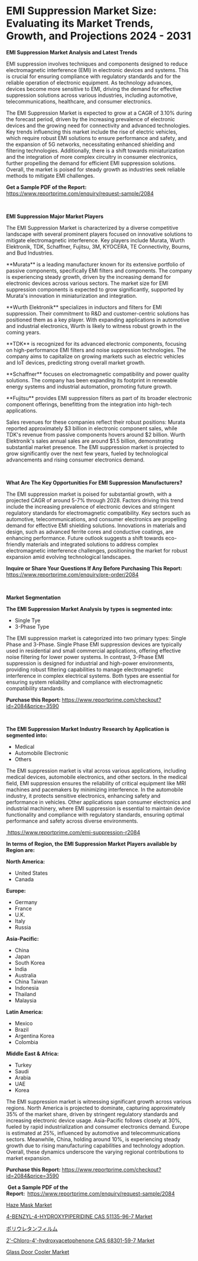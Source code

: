 <p><h1>EMI Suppression Market Size: Evaluating its Market Trends, Growth, and Projections 2024 - 2031</h1></p><p><strong>EMI Suppression Market Analysis and Latest Trends</strong></p>
<p><p>EMI suppression involves techniques and components designed to reduce electromagnetic interference (EMI) in electronic devices and systems. This is crucial for ensuring compliance with regulatory standards and for the reliable operation of electronic equipment. As technology advances, devices become more sensitive to EMI, driving the demand for effective suppression solutions across various industries, including automotive, telecommunications, healthcare, and consumer electronics.</p><p>The EMI Suppression Market is expected to grow at a CAGR of 3.10% during the forecast period, driven by the increasing prevalence of electronic devices and the growing need for connectivity and advanced technologies. Key trends influencing this market include the rise of electric vehicles, which require robust EMI solutions to ensure performance and safety, and the expansion of 5G networks, necessitating enhanced shielding and filtering technologies. Additionally, there is a shift towards miniaturization and the integration of more complex circuitry in consumer electronics, further propelling the demand for efficient EMI suppression solutions. Overall, the market is poised for steady growth as industries seek reliable methods to mitigate EMI challenges.</p></p>
<p><strong>Get a Sample PDF of the Report:&nbsp;</strong> <a href="https://www.reportprime.com/enquiry/request-sample/2084">https://www.reportprime.com/enquiry/request-sample/2084</a></p>
<p>&nbsp;</p>
<p><strong>EMI Suppression Major Market Players</strong></p>
<p><p>The EMI Suppression Market is characterized by a diverse competitive landscape with several prominent players focused on innovative solutions to mitigate electromagnetic interference. Key players include Murata, Wurth Elektronik, TDK, Schaffner, Fujitsu, 3M, KYOCERA, TE Connectivity, Bourns, and Bud Industries.</p><p>**Murata** is a leading manufacturer known for its extensive portfolio of passive components, specifically EMI filters and components. The company is experiencing steady growth, driven by the increasing demand for electronic devices across various sectors. The market size for EMI suppression components is expected to grow significantly, supported by Murata's innovation in miniaturization and integration.</p><p>**Wurth Elektronik** specializes in inductors and filters for EMI suppression. Their commitment to R&D and customer-centric solutions has positioned them as a key player. With expanding applications in automotive and industrial electronics, Wurth is likely to witness robust growth in the coming years.</p><p>**TDK** is recognized for its advanced electronic components, focusing on high-performance EMI filters and noise suppression technologies. The company aims to capitalize on growing markets such as electric vehicles and IoT devices, predicting strong overall market growth.</p><p>**Schaffner** focuses on electromagnetic compatibility and power quality solutions. The company has been expanding its footprint in renewable energy systems and industrial automation, promoting future growth.</p><p>**Fujitsu** provides EMI suppression filters as part of its broader electronic component offerings, benefitting from the integration into high-tech applications.</p><p>Sales revenues for these companies reflect their robust positions: Murata reported approximately $3 billion in electronic component sales, while TDK's revenue from passive components hovers around $2 billion. Wurth Elektronik's sales annual sales are around $1.5 billion, demonstrating substantial market presence. The EMI suppression market is projected to grow significantly over the next few years, fueled by technological advancements and rising consumer electronics demand.</p></p>
<p>&nbsp;</p>
<p><strong>What Are The Key Opportunities For EMI Suppression Manufacturers?</strong></p>
<p><p>The EMI suppression market is poised for substantial growth, with a projected CAGR of around 5-7% through 2028. Factors driving this trend include the increasing prevalence of electronic devices and stringent regulatory standards for electromagnetic compatibility. Key sectors such as automotive, telecommunications, and consumer electronics are propelling demand for effective EMI shielding solutions. Innovations in materials and design, such as advanced ferrite cores and conductive coatings, are enhancing performance. Future outlook suggests a shift towards eco-friendly materials and integrated solutions to address complex electromagnetic interference challenges, positioning the market for robust expansion amid evolving technological landscapes.</p></p>
<p><strong>Inquire or Share Your Questions If Any Before Purchasing This Report:</strong> <a href="https://www.reportprime.com/enquiry/pre-order/2084">https://www.reportprime.com/enquiry/pre-order/2084</a></p>
<p>&nbsp;</p>
<p><strong>Market Segmentation</strong></p>
<p><strong>The EMI Suppression Market Analysis by types is segmented into:</strong></p>
<p><ul><li>Single Tye</li><li>3-Phase Type</li></ul></p>
<p><p>The EMI suppression market is categorized into two primary types: Single Phase and 3-Phase. Single Phase EMI suppression devices are typically used in residential and small commercial applications, offering effective noise filtering for lower power systems. In contrast, 3-Phase EMI suppression is designed for industrial and high-power environments, providing robust filtering capabilities to manage electromagnetic interference in complex electrical systems. Both types are essential for ensuring system reliability and compliance with electromagnetic compatibility standards.</p></p>
<p><strong>Purchase this Report:&nbsp;</strong><a href="https://www.reportprime.com/checkout?id=2084&price=3590">https://www.reportprime.com/checkout?id=2084&price=3590</a></p>
<p>&nbsp;</p>
<p><strong>The EMI Suppression Market Industry Research by Application is segmented into:</strong></p>
<p><ul><li>Medical</li><li>Automobile Electronic</li><li>Others</li></ul></p>
<p><p>The EMI suppression market is vital across various applications, including medical devices, automobile electronics, and other sectors. In the medical field, EMI suppression ensures the reliability of critical equipment like MRI machines and pacemakers by minimizing interference. In the automobile industry, it protects sensitive electronics, enhancing safety and performance in vehicles. Other applications span consumer electronics and industrial machinery, where EMI suppression is essential to maintain device functionality and compliance with regulatory standards, ensuring optimal performance and safety across diverse environments.</p></p>
<p><a href="https://www.reportprime.com/emi-suppression-r2084">&nbsp;https://www.reportprime.com/emi-suppression-r2084</a></p>
<p><strong>In terms of Region, the EMI Suppression Market Players available by Region are:</strong></p>
<p>
    <p> <strong> North America: </strong>
        <ul>
            <li>United States</li>
            <li>Canada</li>
        </ul>
        </p> 
    <p> <strong> Europe: </strong>
        <ul>
            <li>Germany</li>
            <li>France</li>
            <li>U.K.</li>
            <li>Italy</li>
            <li>Russia</li>
        </ul>
        </p> 
    <p> <strong> Asia-Pacific: </strong>
        <ul>
            <li>China</li>
            <li>Japan</li>
            <li>South Korea</li>
            <li>India</li>
            <li>Australia</li>
            <li>China Taiwan</li>
            <li>Indonesia</li>
            <li>Thailand</li>
            <li>Malaysia</li>
        </ul>
        </p> 
    <p> <strong> Latin America: </strong>
        <ul>
            <li>Mexico</li>
            <li>Brazil</li>
            <li>Argentina Korea</li>
            <li>Colombia</li>
        </ul>
        </p> 
    <p> <strong> Middle East & Africa: </strong>
        <ul>
            <li>Turkey</li>
            <li>Saudi</li>
            <li>Arabia</li>
            <li>UAE</li>
            <li>Korea</li>
        </ul>
    </p>
    </p>
<p><p>The EMI suppression market is witnessing significant growth across various regions. North America is projected to dominate, capturing approximately 35% of the market share, driven by stringent regulatory standards and increasing electronic device usage. Asia-Pacific follows closely at 30%, fueled by rapid industrialization and consumer electronics demand. Europe is estimated at 25%, influenced by automotive and telecommunications sectors. Meanwhile, China, holding around 10%, is experiencing steady growth due to rising manufacturing capabilities and technology adoption. Overall, these dynamics underscore the varying regional contributions to market expansion.</p></p>
<p><strong>Purchase this Report: </strong><a href="https://www.reportprime.com/checkout?id=2084&price=3590">https://www.reportprime.com/checkout?id=2084&price=3590</a></p>
<p>&nbsp;<strong>Get a Sample PDF of the Report:&nbsp;&nbsp;</strong><a href="https://www.reportprime.com/enquiry/request-sample/2084">https://www.reportprime.com/enquiry/request-sample/2084</a></p>
<p><strong></strong></p>
<p><p><a href="https://medium.com/@caseyee25/haze-mask-market-trends-a-detailed-study-of-its-market-segmentation-and-analyzing-the-importance-4ce72d8587d6">Haze Mask Market</a></p><p><a href="https://issuu.com/reportprime-2/docs/4-benzyl-4-hydroxypiperidine-cas-51_a42460e0737322">4-BENZYL-4-HYDROXYPIPERIDINE CAS 51135-96-7 Market</a></p><p><a href="https://medium.com/@vidarogahn/%E3%83%9D%E3%83%AA%E3%82%A6%E3%83%AC%E3%82%BF%E3%83%B3%E3%83%95%E3%82%A3%E3%83%AB%E3%83%A0%E5%B8%82%E5%A0%B4-2024%E5%B9%B4%E3%81%8B%E3%82%892031%E5%B9%B4%E3%81%BE%E3%81%A7%E3%81%AE%E4%B8%96%E7%95%8C%E5%B8%82%E5%A0%B4%E5%8B%95%E5%90%91%E3%81%A8%E8%B2%A9%E5%A3%B2%E5%8B%95%E5%90%91-fb8e4a8577ff">ポリウレタンフィルム</a></p><p><a href="https://issuu.com/reportprime-2/docs/2-chloro-4-hydroxyacetophenone-cas-_3cba258fefa1d6">2'-Chloro-4'-hydroxyacetophenone CAS 68301-59-7 Market</a></p><p><a href="https://www.linkedin.com/pulse/strategic-roadmap-success-global-glass-door-cooler-market-megce?trackingId=GDHSpxW6T1GGyU41OPAabw%3D%3D">Glass Door Cooler Market</a></p></p>